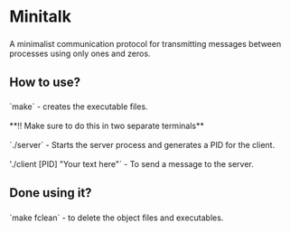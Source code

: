 <h1 align="left">Minitalk</h1>

###

<p align="left">A minimalist communication protocol for transmitting messages between processes using only ones and zeros.</p>

###

<h2 align="left">How to use?</h2>

###

<p align="left">`make` - creates the executable files.<br><br>**‼️ Make sure to do this in two separate terminals**<br><br>`./server` - Starts the server process and generates a PID for the client.<br><br>'./client [PID] "Your text here"` - To send a message to the server.</p>

###

<h2 align="left">Done using it?</h2>

###

<p align="left">`make fclean` - to delete the object files and executables.</p>

###